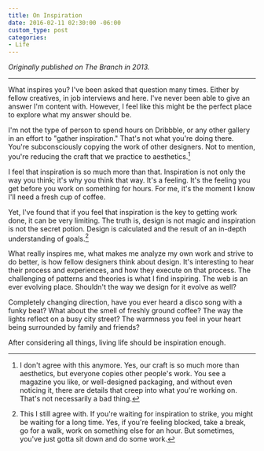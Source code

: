 ```yaml
---
title: On Inspiration
date: 2016-02-11 02:30:00 -06:00
custom_type: post
categories:
- Life
---
```


*Originally published on The Branch in 2013.*

---

What inspires you? I've been asked that question many times. Either by fellow creatives, in job interviews and here. I've never been able to give an answer I'm content with. However, I feel like this might be the perfect place to explore what my answer should be.

I'm not the type of person to spend hours on Dribbble, or any other gallery in an effort to "gather inspiration." That's not what you're doing there. You're subconsciously copying the work of other designers. Not to mention, you're reducing the craft that we practice to aesthetics.[^1]

[^1]: I don't agree with this anymore. Yes, our craft is so much more than aesthetics, but everyone copies other people's work. You see a magazine you like, or well-designed packaging, and without even noticing it, there are details that creep into what you're working on. That's not necessarily a bad thing.

I feel that inspiration is so much more than that. Inspiration is not only the way you think; it's why you think that way. It's a feeling. It's the feeling you get before you work on something for hours. For me, it's the moment I know I'll need a fresh cup of coffee.

Yet, I've found that if you feel that inspiration is the key to getting work done, it can be very limiting. The truth is, design is not magic and inspiration is not the secret potion. Design is calculated and the result of an in-depth understanding of goals.[^2]

[^2]: This I still agree with. If you're waiting for inspiration to strike, you might be waiting for a long time. Yes, if you're feeling blocked, take a break, go for a walk, work on something else for an hour. But sometimes, you've just gotta sit down and do some work.

What really inspires me, what makes me analyze my own work and strive to do better, is how fellow designers think about design. It's interesting to hear their process and experiences, and how they execute on that process. The challenging of patterns and theories is what I find inspiring. The web is an ever evolving place. Shouldn't the way we design for it evolve as well?

Completely changing direction, have you ever heard a disco song with a funky beat? What about the smell of freshly ground coffee? The way the lights reflect on a busy city street? The warmness you feel in your heart being surrounded by family and friends?

After considering all things, living life should be inspiration enough.
